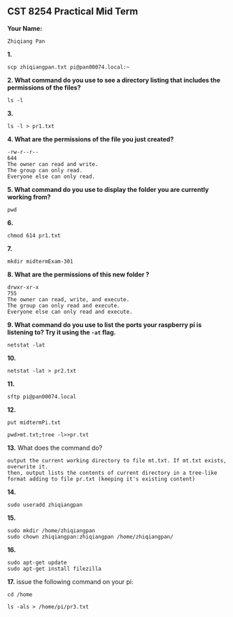## CST 8254 Practical Mid Term

**Your Name:**

```
Zhiqiang Pan
```


**1.**

```
scp zhiqiangpan.txt pi@pan00074.local:~
```


**2. What command do you use to see a directory listing that includes the permissions of the files?**

```
ls -l
```


**3.**

```
ls -l > pr1.txt
```

**4. What are the permissions of the file you just created?**

```
-rw-r--r--
644
The owner can read and write.
The group can only read.
Everyone else can only read.
```

**5. What command do you use to display the folder you are currently working from?**

```
pwd
```



**6.**

```
chmod 614 pr1.txt
```



**7.**

```
mkdir midtermExam-301
```

**8. What are the permissions of this new folder  ?**

```
drwxr-xr-x
755
The owner can read, write, and execute.
The group can only read and execute.
Everyone else can only read and execute.
```

**9. What command do you use to list the ports your raspberry pi is listening to? Try it using the `-at` flag.**

```
netstat -lat
```


**10.**

```
netstat -lat > pr2.txt
```



**11.**

```
sftp pi@pan00074.local
```



**12.**

```
put midtermPi.txt
```


```
pwd>mt.txt;tree -l>>pr.txt
```

**13.** What does the command do?

```
output the current working directory to file mt.txt. If mt.txt exists, overwrite it.
then, output lists the contents of current directory in a tree-like format adding to file pr.txt (keeping it's existing content)
```


**14.**

```
sudo useradd zhiqiangpan
```


**15.**

```
sudo mkdir /home/zhiqiangpan
sudo chown zhiqiangpan:zhiqiangpan /home/zhiqiangpan/
```



**16.**

```
sudo apt-get update
sudo apt-get install filezilla
```

**17.** issue the following command on your pi:

`cd /home`

`ls -als > /home/pi/pr3.txt`

